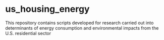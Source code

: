 # us_housing_energy
This repository contains scripts developed for research carried out into determinants of energy consumption and environmental impacts from the U.S. residential sector
